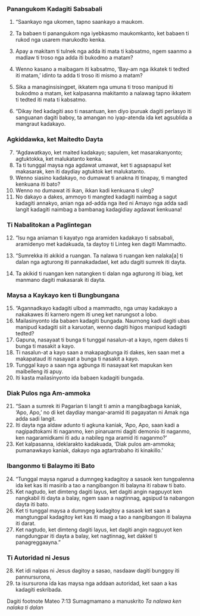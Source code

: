 ### Panangukom Kadagiti Sabsabali

1. “Saankayo nga ukomen, tapno saankayo a maukom.
2. Ta babaen ti panangukom nga iyebkasmo maukomkanto, ket babaen ti rukod nga usarem marukodto kenka.
3. Apay a makitam ti tulnek nga adda iti mata ti kabsatmo, ngem saanmo a madlaw ti troso nga adda iti bukodmo a matam?
4. Wenno kasano a maibagam iti kabsatmo, ‘Bay-am nga ikkatek ti tedted iti matam,’ idinto ta adda ti troso iti mismo a matam?
5. Sika a managinsisingpet, ikkatem nga umuna ti troso manipud iti bukodmo a matam, ket kalpasanna makitamto a nalawag tapno ikkatem ti tedted iti mata ti kabsatmo.

6. “Dikay ited kadagiti aso ti nasantuan, ken diyo ipuruak dagiti perlasyo iti sanguanan dagiti baboy, ta amangan no iyap-atenda ida ket agsublida a mangraut kadakayo.

### Agkiddawka, ket Maitedto Dayta

7. “Agdawatkayo, ket maited kadakayo; sapulem, ket masarakanyonto; agtuktokka, ket malukatanto kenka.
8. Ta ti tunggal maysa nga agdawat umawat, ket ti agsapsapul ket makasarak, ken iti daydiay agtuktok ket malukatanto.
9. Wenno siasino kadakayo, no dumawat ti anakna iti tinapay, ti mangted kenkuana iti bato?
10. Wenno no dumawat iti ikan, ikkan kadi kenkuana ti uleg?
11. No dakayo a dakes, ammoyo ti mangted kadagiti naimbag a sagut kadagiti annakyo, anian nga ad-adda nga ited ni Amayo nga adda sadi langit kadagiti naimbag a bambanag kadagidiay agdawat kenkuana!

### Ti Nabalitokan a Paglintegan

12. “Isu nga aniaman ti kayatyo nga aramiden kadakayo ti sabsabali, aramidenyo met kadakuada, ta daytoy ti Linteg ken dagiti Mammadto.

13. “Sumrekka iti akikid a ruangan. Ta nalawa ti ruangan ken nalaka[a] ti dalan nga agturong iti pannakadadael, ket adu dagiti sumrek iti dayta.
14. Ta akikid ti ruangan ken natangken ti dalan nga agturong iti biag, ket manmano dagiti makasarak iti dayta.

### Maysa a Kaykayo ken ti Bungbungana

15. “Agannadkayo kadagiti ulbod a mammadto, nga umay kadakayo a nakakawes iti karnero ngem iti uneg ket narungsot a lobo.
16. Mailasinyonto ida babaen kadagiti bungada. Naurnong kadi dagiti ubas manipud kadagiti siit a karuotan, wenno dagiti higos manipud kadagiti tedted?
17. Gapuna, nasayaat ti bunga ti tunggal nasalun-at a kayo, ngem dakes ti bunga ti masakit a kayo.
18. Ti nasalun-at a kayo saan a makapagbunga iti dakes, ken saan met a makapataud iti nasayaat a bunga ti nasakit a kayo.
19. Tunggal kayo a saan nga agbunga iti nasayaat ket mapukan ken maibelleng iti apuy.
20. Iti kasta mailasinyonto ida babaen kadagiti bungada.

### Diak Pulos nga Am-ammoka

21. “Saan a sumrek iti Pagarian ti langit ti amin a mangibagbaga kaniak, ‘Apo, Apo,’ no di ket daydiay mangar-aramid iti pagayatan ni Amak nga adda sadi langit.
22. Iti dayta nga aldaw adunto ti agkuna kaniak, ‘Apo, Apo, saan kadi a nagipadtokami iti naganmo, ken pinaruarmi dagiti demonio iti naganmo, ken nagaramidkami iti adu a nabileg nga aramid iti naganmo?’
23. Ket kalpasanna, ideklarakto kadakuada, ‘Diak pulos am-ammoka; pumanawkayo kaniak, dakayo nga agtartrabaho iti kinakillo.’

### Ibangonmo ti Balaymo iti Bato

24. “Tunggal maysa ngarud a dumngeg kadagitoy a sasaok ken tungpalenna ida ket kas iti masirib a tao a nangibangon iti balayna iti rabaw ti bato.
25. Ket nagtudo, ket dimteng dagiti layus, ket dagiti angin nagpuyot ken nangkabil iti dayta a balay, ngem saan a nagtinnag, agsipud ta nabangon dayta iti bato.
26. Ket ti tunggal maysa a dumngeg kadagitoy a sasaok ket saan a mangtungpal kadagitoy ket kas iti maag a tao a nangibangon iti balayna iti darat.
27. Ket nagtudo, ket dimteng dagiti layus, ket dagiti angin nagpuyot ken nangdungpar iti dayta a balay, ket nagtinnag, ket dakkel ti panagreggaayna.”

### Ti Autoridad ni Jesus

28. Ket idi nalpas ni Jesus dagitoy a sasao, nasdaaw dagiti bunggoy iti pannursurona,
29. ta isursurona ida kas maysa nga addaan autoridad, ket saan a kas kadagiti eskribada.

Dagiti footnote
Mateo 7:13 Sumagmamano a manuskrito *Ta nalawa ken nalaka ti dalan*